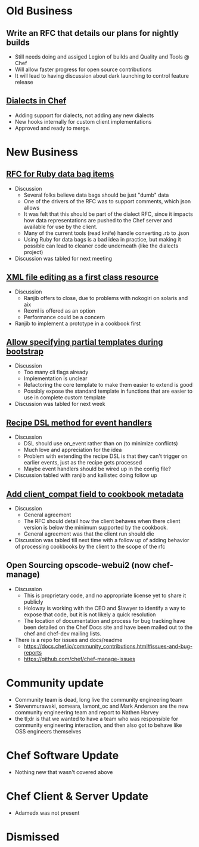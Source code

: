 # Old Business

## Write an RFC that details our plans for nightly builds
* Still needs doing and assiged Legion of builds and Quality and Tools @ Chef
* Will allow faster progress for open source contributions
* It will lead to having discussion about dark launching to control feature release

## [Dialects in Chef](https://github.com/chef/chef-rfc/pull/71)
* Adding support for dialects, not adding any new dialects
* New hooks internally for custom client implementations
* Approved and ready to merge.

# New Business
## [RFC for Ruby data bag items](https://github.com/chef/chef-rfc/pull/79)
* Discussion
  * Several folks believe data bags should be just "dumb" data
  * One of the drivers of the RFC was to support comments, which json allows
  * It was felt that this should be part of the dialect RFC, since it impacts how data representations are pushed to the Chef server and available for use by the client.
  * Many of the current tools (read knife) handle converting .rb to .json 
  * Using Ruby for data bags is a bad idea in practice, but making it possible can lead to cleaner code underneath (like the dialects project)
* Discussion was tabled for next meeting

## [XML file editing as a first class resource](https://github.com/chef/chef-rfc/pull/81)
* Discussion
  * Ranjib offers to close, due to problems with nokogiri on solaris and aix
  * Rexml is offered as an option
  * Performance could be a concern
* Ranjib to implement a prototype in a cookbook first


## [Allow specifying partial templates during bootstrap](https://github.com/chef/chef-rfc/pull/82)
* Discussion
  * Too many cli flags already
  * Implementation is unclear
  * Refactoring the core template to make them easier to extend is good
  * Possibly expose the standard template in functions that are easier to use in complete custom template
* Discussion was tabled for next week

## [Recipe DSL method for event handlers](https://github.com/chef/chef-rfc/pull/83)
* Discussion
  * DSL should use on_event rather than on (to minimize conflicts)
  * Much love and appreciation for the idea
  * Problem with extending the recipe DSL is that they can't trigger on earlier events, just as the recipe gets processed
  * Maybe event handlers should be wired up in the config file?
* Discussion tabled with ranjib and kallistec doing follow up

## [Add client_compat field to cookbook metadata](https://github.com/chef/chef-rfc/pull/84)
* Discussion
  * General agreement
  * The RFC should detail how the client behaves when there client version is below the minimum supported by the cookbook.
  * General agreement was that the client run should die
* Discussion was tabled till next time with a follow up of adding behavior of processing cookbooks by the client to the scope of the rfc

## Open Sourcing opscode-webui2 (now chef-manage)
* Discussion
  * This is proprietary code, and no appropriate license yet to share it publicly
  * Holoway is working with the CEO and $lawyer to identify a way to expose that code, but it is not likely a quick resolution
  * The location of documentation and process for bug tracking have been detailed on the Chef Docs site and have been mailed out to the chef and chef-dev mailing lists.
* There is a repo for issues and docs/readme
  * https://docs.chef.io/community_contributions.html#issues-and-bug-reports
  * https://github.com/chef/chef-manage-issues

# Community update
* Community team is dead, long live the community engineering team
* Stevenmurawski, someara, lamont_oc and Mark Anderson are the new community engineering team and report to Nathen Harvey
* the tl;dr is that we wanted to have a team who was responsible for community engineering interaction, and then also got to behave like OSS engineers themselves

# Chef Software Update
* Nothing new that wasn't covered above

# Chef Client & Server Update
* Adamedx was not present

# Dismissed 